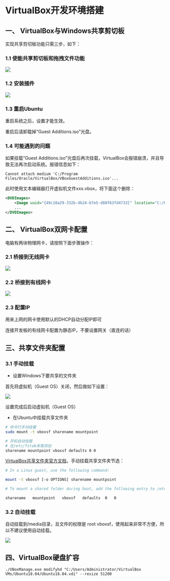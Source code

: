# VirtualBox开发环境搭建


## 一、 VirtualBox与Windows共享剪切板

实现共享剪切板功能只需三步，如下：

### 1.1 使能共享剪切板和拖拽文件功能

![](../../../assets/images/EmbeddedSystem/linux/embedded_linux_dev_env/virtual_box_env/virtualbox_windows_shared_clipboard.png)

### 1.2 安装插件

![](../../../assets/images/EmbeddedSystem/linux/embedded_linux_dev_env/virtual_box_env/virtualbox_install_additions.png)

### 1.3 重启Ubuntu

重启系统之后，设置才能生效。

重启后请卸载掉“Guest Additions.iso”光盘。

### 1.4 可能遇到的问题

如果挂载“Guest Additions.iso”光盘后再次挂载，VirtualBox会报错崩溃，并且导致无法再次启动系统。报错信息如下：

```
Cannot attach medium 'C:/Program Files/Oracle/VirtualBox/VBoxGuestAdditions.iso'...
```

此时使用文本编辑器打开虚拟机文件xxx.vbox，将下面这个删除：

```xml
<DVDImages>
    <Image uuid="{49c18a29-332b-4b24-b7e5-d88f63fd4733}" location="C:/Program Files/Oracle/VirtualBox/VBoxGuestAdditions.iso"/>
    ...
</DVDImages>
```

## 二、 VirtualBox双网卡配置

电脑有两块物理网卡，请按照下面步骤操作：

### 2.1 桥接到无线网卡
![](../../../assets/images/EmbeddedSystem/linux/embedded_linux_dev_env/virtual_box_env/virtualbox_2_net_adapter01.png)

### 2.2 桥接到有线网卡
![](../../../assets/images/EmbeddedSystem/linux/embedded_linux_dev_env/virtual_box_env/virtualbox_2_net_adapter02.png)

### 2.3 配置IP

用来上网的网卡使用默认的DHCP自动分配IP即可

连接开发板的有线网卡配置为静态IP，不要设置网关（直连的话）

## 三、共享文件夹配置

### 3.1 手动挂载

* 设置Windows下要共享的文件夹

首先将虚拟机（Guest OS）关闭，然后做如下设置：

![](../../../assets/images/EmbeddedSystem/linux/embedded_linux_dev_env/virtual_box_env/sf01.png)

设置完成后启动虚拟机（Guest OS）

* 在Ubuntu中挂载共享文件夹

```bash
# 命令行手动挂载
sudo mount -t vboxsf sharename mountpoint

# 开机自动挂载 
# 在/etc/fstab末尾添加
sharename mountpoint vboxsf defaults 0 0

```

[VirtualBox共享文件夹官方文档](https://www.virtualbox.org/manual/ch04.html#sharedfolders)，手动挂载共享文件夹节选：

```bash
# In a Linux guest, use the following command:

mount -t vboxsf [-o OPTIONS] sharename mountpoint

# To mount a shared folder during boot, add the following entry to /etc/fstab:

sharename   mountpoint   vboxsf   defaults  0   0

```

### 3.2 自动挂载

自动挂载到/media目录，且文件的权限是 root vboxsf，使用起来非常不方便，所以不建议使用自动挂载。

![](../../../assets/images/EmbeddedSystem/linux/embedded_linux_dev_env/virtual_box_env/sf02.png)


## 四、VirtualBox硬盘扩容

```
./VBoxManage.exe modifyhd "C:/Users/Administrator/VirtualBox VMs/Ubuntu18.04/Ubuntu18.04.vdi" --resize 51200
```
